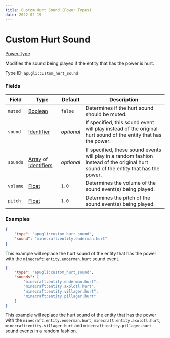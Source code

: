 ```yaml
---
title: Custom Hurt Sound (Power Types)
date: 2022-02-19
---
```


# Custom Hurt Sound

[Power Type](../power_types.md)

Modifies the sound being played if the entity that has the power is hurt.

Type ID: `apugli:custom_hurt_sound`


### Fields

Field | Type | Default | Description
------|------|---------|------------
`muted` | [Boolean](https://origins.readthedocs.io/en/latest/types/data_types/boolean/) | `false` | Determines if the hurt sound should be muted.
`sound` | [Identifier](https://origins.readthedocs.io/en/latest/types/data_types/identifier/) | *optional* | If specified, this sound event will play instead of the original hurt sound of the entity that has the power.
`sounds` | [Array](https://origins.readthedocs.io/en/latest/types/data_types/array/) of [Identifiers](https://origins.readthedocs.io/en/latest/types/data_types/identifier/) | *optional* | If specified, these sound events will play in a random fashion instead of the original hurt sound of the entity that has the power.
`volume` | [Float](https://origins.readthedocs.io/en/latest/types/data_types/float/) | `1.0` | Determines the volume of the sound event(s) being played.
`pitch` | [Float](https://origins.readthedocs.io/en/latest/types/data_types/float/) | `1.0` | Determines the pitch of the sound event(s) being played.


### Examples

```json
{
    "type": "apugli:custom_hurt_sound",
    "sound": "minecraft:entity.enderman.hurt"
}
```

This example will replace the hurt sound of the entity that has the power with the `minecraft:entity.enderman.hurt` sound event.
<br>

```json
{
    "type": "apugli:custom_hurt_sound",
    "sounds": [
        "minecraft:entity.enderman.hurt",
        "minecraft:entity.axolotl.hurt",
        "minecraft:entity.villager.hurt",
        "minecraft:entity.pillager.hurt"
    ]
}
```

This example will replace the hurt sound of the entity that has the power with the `minecraft:entity.enderman.hurt`, `minecraft:entity.axolotl.hurt`, `minecraft:entity.villager.hurt` and `minecraft:entity.pillager.hurt` sound events in a random fashion.
